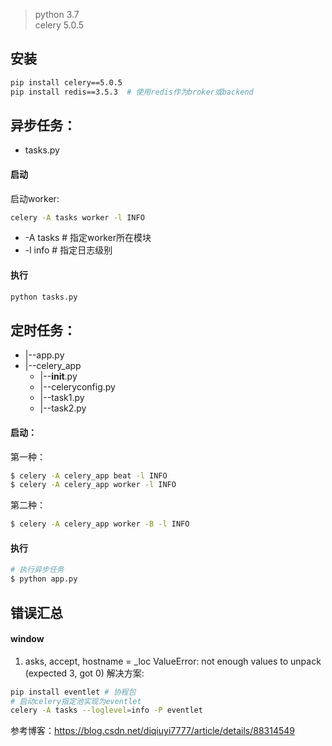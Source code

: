 >python 3.7  
>celery 5.0.5

## 安装
```sh
pip install celery==5.0.5
pip install redis==3.5.3  # 使用redis作为broker或backend
```

## 异步任务：
* tasks.py

#### 启动
启动worker:
```bash
celery -A tasks worker -l INFO
```
* -A tasks  # 指定worker所在模块
* -l info   # 指定日志级别
#### 执行
```bash
python tasks.py
```

## 定时任务：
* |--app.py
* |--celery_app
  +   |--__init__.py
  +   |--celeryconfig.py
  +   |--task1.py
  +   |--task2.py

#### 启动：
第一种：
```bash
$ celery -A celery_app beat -l INFO
$ celery -A celery_app worker -l INFO
```
第二种：
```bash
$ celery -A celery_app worker -B -l INFO
```
#### 执行
```bash
# 执行异步任务
$ python app.py
```


## 错误汇总
#### window

1. asks, accept, hostname = _loc ValueError: not enough values to unpack (expected 3, got 0)
解决方案:
```bash
pip install eventlet # 协程包
# 启动celery指定池实现为eventlet
celery -A tasks --loglevel=info -P eventlet
```
参考博客：https://blog.csdn.net/diqiuyi7777/article/details/88314549
